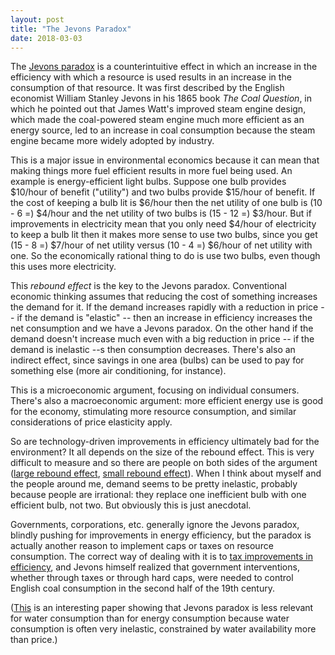 ```yaml
---
layout: post
title: "The Jevons Paradox"
date: 2018-03-03
---
```


<p>The <a href="https://pdfs.semanticscholar.org/f247/b8fae38e0c46bb9d1020b0be0d589db28446.pdf">Jevons paradox</a> is a counterintuitive effect in which an increase in the efficiency with which a resource is used results in an increase in the consumption of that resource. It was first described by the English economist William Stanley Jevons in his 1865 book <i>The Coal Question</i>, in which he pointed out that James Watt's improved steam engine design, which made the coal-powered steam engine much more efficient as an energy source, led to an increase in coal consumption because the steam engine became more widely adopted by industry.</p>

<p>This is a major issue in environmental economics because it can mean that making things more fuel efficient results in more fuel being used. An example is energy-efficient light bulbs. Suppose one bulb provides $10/hour of benefit ("utility") and two bulbs provide $15/hour of benefit. If the cost of keeping a bulb lit is $6/hour then the net utility of one bulb is (10 - 6 =) $4/hour and the net utility of two bulbs is (15 - 12 =) $3/hour. But if improvements in electricity mean that you only need $4/hour of electricity to keep a bulb lit then it makes more sense to use two bulbs, since you get (15 - 8 =) $7/hour of net utility versus (10 - 4 =) $6/hour of net utility with one. So the economically rational thing to do is use two bulbs, even though this uses more electricity.</p>

<p>This <i>rebound effect</i> is the key to the Jevons paradox. Conventional economic thinking assumes that reducing the cost of something increases the demand for it. If the demand increases rapidly with a reduction in price -- if the demand is "elastic" -- then an increase in efficiency increases the net consumption and we have a Jevons paradox. On the other hand if the demand doesn't increase much even with a big reduction in price -- if the demand is inelastic --s then consumption decreases. There's also an indirect effect, since savings in one area (bulbs) can be used to pay for something else (more air conditioning, for instance).</p>

<p>This is a microeconomic argument, focusing on individual consumers. There's also a macroeconomic argument: more efficient energy use is good for the economy, stimulating more resource consumption, and similar considerations of price elasticity apply.</p>

<p>So are technology-driven improvements in efficiency ultimately bad for the environment? It all depends on the size of the rebound effect. This is very difficult to measure and so there are people on both sides of the argument (<a href="https://www.sciencedirect.com/science/article/pii/S0301421508007428">large rebound effect</a>, <a href="http://environment.yale.edu/gillingham/GillinghamRapsonWagner_Rebound.pdf">small rebound effect</a>). When I think about myself and the people around me, demand seems to be pretty inelastic, probably because people are irrational: they replace one inefficient bulb with one efficient bulb, not two. But obviously this is just anecdotal.</p>

<p>Governments, corporations, etc. generally ignore the Jevons paradox, blindly pushing for improvements in energy efficiency, but the paradox is actually another reason to implement caps or taxes on resource consumption. The correct way of dealing with it is to <a href="https://www.sciencedirect.com/science/article/pii/S0921800996000778?via%3Dihub">tax improvements in efficiency</a>, and Jevons himself realized that government interventions, whether through taxes or through hard caps, were needed to control English coal consumption in the second half of the 19th century.</p>

<p>(<a href="https://halshs.archives-ouvertes.fr/halshs-00991778/document">This</a> is an interesting paper showing that Jevons paradox is less relevant for water consumption than for energy consumption because water consumption is often very inelastic, constrained by water availability more than price.)</p>








